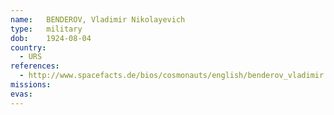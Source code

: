 ```yaml
---
name:	BENDEROV, Vladimir Nikolayevich
type:	military
dob:	1924-08-04
country:
  - URS
references:
  - http://www.spacefacts.de/bios/cosmonauts/english/benderov_vladimir.htm
missions:
evas:
---
```

